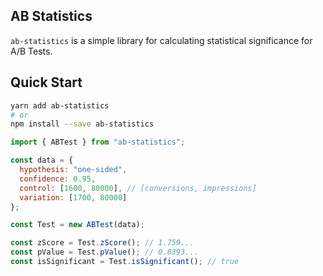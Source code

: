 ## AB Statistics

`ab-statistics` is a simple library for calculating statistical significance for A/B Tests.

## Quick Start

```sh
yarn add ab-statistics
# or
npm install --save ab-statistics
```

```js
import { ABTest } from "ab-statistics";

const data = {
  hypothesis: "one-sided",
  confidence: 0.95,
  control: [1600, 80000], // [conversions, impressions]
  variation: [1700, 80000]
};

const Test = new ABTest(data);

const zScore = Test.zScore(); // 1.759...
const pValue = Test.pValue(); // 0.0393...
const isSignificant = Test.isSignificant(); // true
```
